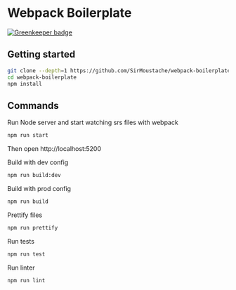 # Webpack Boilerplate

[![Greenkeeper badge](https://badges.greenkeeper.io/SirMoustache/webpack-boilerplate.svg)](https://greenkeeper.io/)

## Getting started

```bash
git clone --depth=1 https://github.com/SirMoustache/webpack-boilerplate.git
cd webpack-boilerplate
npm install
```

## Commands

Run Node server and start watching srs files with webpack

```bash
npm run start
```
Then open http://localhost:5200

Build with dev config

```bash
npm run build:dev
```

Build with prod config

```bash
npm run build
```

Prettify files

```bash
npm run prettify
```

Run tests

```bash
npm run test
```

Run linter

```bash
npm run lint
```
